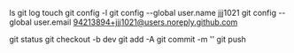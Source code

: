ls
git log
touch
git config -l
git config --global user.name jjj1021
git config --global user.email 94213894+jjj1021@users.noreply.github.com

git status
git checkout -b dev
git add -A
git commit -m ''
git push